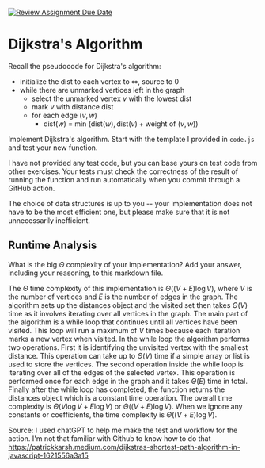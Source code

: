 [![Review Assignment Due Date](https://classroom.github.com/assets/deadline-readme-button-24ddc0f5d75046c5622901739e7c5dd533143b0c8e959d652212380cedb1ea36.svg)](https://classroom.github.com/a/2Wy-Iis-)
# Dijkstra's Algorithm

Recall the pseudocode for Dijkstra's algorithm:
- initialize the dist to each vertex to $\infty$, source to 0
- while there are unmarked vertices left in the graph
    - select the unmarked vertex $v$ with the lowest dist
    - mark $v$ with distance dist
    - for each edge $(v,w)$
        - dist($w$) = min $\left(\textrm{dist}(w), \textrm{dist}(v) + \textrm{weight of }(v, w)\right)$

Implement Dijkstra's algorithm. Start with the template I provided in `code.js`
and test your new function.

I have not provided any test code, but you can base yours on test code from
other exercises. Your tests must check the correctness of the result of running
the function and run automatically when you commit through a GitHub action.

The choice of data structures is up to you -- your implementation does not have
to be the most efficient one, but please make sure that it is not unnecessarily
inefficient.

## Runtime Analysis

What is the big $\Theta$ complexity of your implementation? Add your
answer, including your reasoning, to this markdown file.


The $\Theta$ time complexity of this implementation is $\Theta((V + E) \log V)$, where $V$ is the number of vertices and $E$ is the number of edges in the graph.
The algorithm sets up the distances object and the visited set then takes $\Theta(V)$ time as it involves iterating over all vertices in the graph.
The main part of the algorithm is a while loop that continues until all vertices have been visited. This loop will run a maximum of $V$ times because each iteration marks a new vertex when visited.
In the while loop the algorithm performs two operations. First it is identifying the unvisited vertex with the smallest distance. This operation can take up to $\Theta(V)$ time if a simple array or list is used to store the vertices. 
The second operation inside the while loop is iterating over all of the edges of the selected vertex. This operation is performed once for each edge in the graph and it takes $\Theta(E)$ time in total.
Finally after the while loop has completed, the function returns the distances object which is a constant time operation.
The overall time complexity is $\Theta(V \log V + E \log V)$ or $\Theta((V + E) \log V)$. When we ignore any constants or coefficients, the time complexity is $\Theta((V + E) \log V)$.

Source:
I used chatGPT to help me make the test and workflow for the action. I'm not that familiar with Github to know how to do that
https://patrickkarsh.medium.com/dijkstras-shortest-path-algorithm-in-javascript-1621556a3a15
